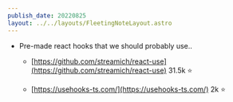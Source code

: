 ```yaml
---
publish_date: 20220825    
layout: ../../layouts/FleetingNoteLayout.astro
---
```

- Pre-made react hooks that we should probably use..
	- [https://github.com/streamich/react-use](https://github.com/streamich/react-use) 31.5k ⭐️

	- [https://usehooks-ts.com/](https://usehooks-ts.com/) 2k ⭐️
